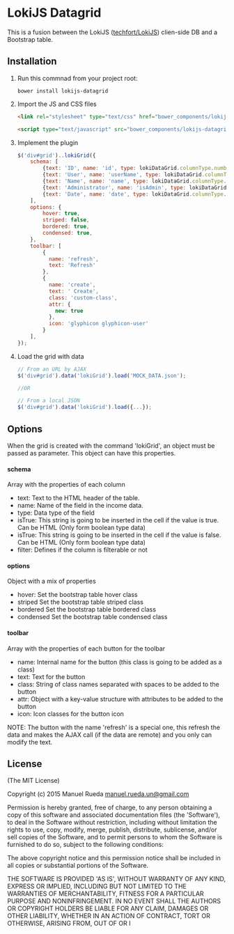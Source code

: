 LokiJS Datagrid
=========

This is a fusion between the LokiJS ([techfort/LokiJS](https://github.com/techfort/LokiJS)) clien-side DB and a Bootstrap table.

## Installation

1. Run this commnad from your project root:

    ```shell
    bower install lokijs-datagrid
    ```

2. Import the JS and CSS files

    ```html
    <link rel="stylesheet" type="text/css" href="bower_components/lokijs-datagrid/dist/lokijs-datagrid.min.css">

    <script type="text/javascript" src="bower_components/lokijs-datagrid/dist/lokijs-datagrid.min.js"></script>
    ```

3. Implement the plugin

    ```js
    $('div#grid')..lokiGrid({
        schema: [
            {text: 'ID', name: 'id', type: lokiDataGrid.columnType.number, filter: false},
            {text: 'User', name: 'userName', type: lokiDataGrid.columnType.string, filter: true},
            {text: 'Name', name: 'name', type: lokiDataGrid.columnType.string},
            {text: 'Administrator', name: 'isAdmin', type: lokiDataGrid.columnType.boolean, isTrue: 'YESSS!!', isFalse: 'NUUUU!!'},
            {text: 'Date', name: 'date', type: lokiDataGrid.columnType.date}
        ],
        options: {
            hover: true,
            striped: false,
            bordered: true,
            condensed: true,
        },
        toolbar: [
            {
              name: 'refresh',
              text: 'Refresh'
            },
            {
              name: 'create',
              text: ' Create',
              class: 'custom-class',
              attr: {
                new: true
              },
              icon: 'glyphicon glyphicon-user'
            }
        ],
    });
    ```

4. Load the grid with data

    ```js
    // From an URL by AJAX
    $('div#grid').data('lokiGrid').load('MOCK_DATA.json');

    //OR

    // From a local JSON
    $('div#grid').data('lokiGrid').load({...});
    ```

## Options

When the grid is created with the command 'lokiGrid', an object must be passed as parameter. This object can have this properties.

#### schema
Array with the properties of each column

* text: Text to the HTML header of the table.
* name: Name of the field in the income data.
* type: Data type of the field
* isTrue: This string is going to be inserted in the cell if the value is true. Can be HTML (Only form boolean type data)
* isTrue: This string is going to be inserted in the cell if the value is false. Can be HTML (Only form boolean type data)
* filter: Defines if the column is filterable or not

#### options
Object with a mix of properties

* hover: Set the bootstrap table hover class 
* striped Set the bootstrap table striped class 
* bordered Set the bootstrap table bordered class 
* condensed Set the bootstrap table condensed class 

#### toolbar
Array with the properties of each button for the toolbar

* name: Internal name for the button (this class is going to be added as a class)
* text: Text for the button
* class: String of class names separated with spaces to be added to the button
* attr: Object with a key-value structure with attributes to be added to the button
* icon: Icon classes for the button icon

NOTE: The button with the name 'refresh' is a special one, this refresh the data and makes the AJAX call (if the data are remote) and you only can modify the text.


## License
(The MIT License)

Copyright (c) 2015 Manuel Rueda <manuel.rueda.un@gmail.com>

Permission is hereby granted, free of charge, to any person obtaining a copy of this software and associated documentation files (the 'Software'), to deal in the Software without restriction, including without limitation the rights to use, copy, modify, merge, publish, distribute, sublicense, and/or sell copies of the Software, and to permit persons to whom the Software is furnished to do so, subject to the following conditions:

The above copyright notice and this permission notice shall be included in all copies or substantial portions of the Software.

THE SOFTWARE IS PROVIDED 'AS IS', WITHOUT WARRANTY OF ANY KIND, EXPRESS OR IMPLIED, INCLUDING BUT NOT LIMITED TO THE WARRANTIES OF MERCHANTABILITY, FITNESS FOR A PARTICULAR PURPOSE AND NONINFRINGEMENT. IN NO EVENT SHALL THE AUTHORS OR COPYRIGHT HOLDERS BE LIABLE FOR ANY CLAIM, DAMAGES OR OTHER LIABILITY, WHETHER IN AN ACTION OF CONTRACT, TORT OR OTHERWISE, ARISING FROM, OUT OF OR I
